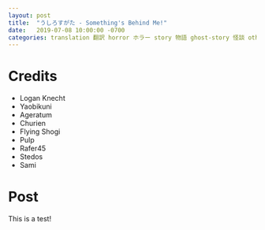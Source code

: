 ```yaml
---
layout: post
title:  "うしろすがた - Something's Behind Me!"
date:   2019-07-08 10:00:00 -0700
categories: translation 翻訳 horror ホラー story 物語 ghost-story 怪談 otherworldly-transmission-broadcasting-channel 怪異伝播放送局
---
```


# Credits

- Logan Knecht
- Yaobikuni
- Ageratum
- Churien
- Flying Shogi
- Pulp
- Rafer45
- Stedos
- Sami

# Post

This is a test!
